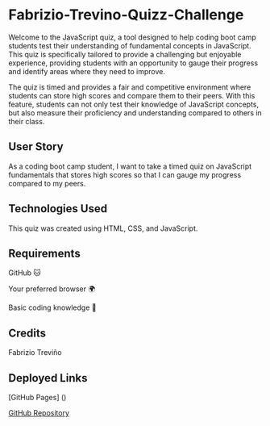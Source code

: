 # Fabrizio-Trevino-Quizz-Challenge

Welcome to the JavaScript quiz, a tool designed to help coding boot camp students test their understanding of fundamental concepts in JavaScript. This quiz is specifically tailored to provide a challenging but enjoyable experience, providing students with an opportunity to gauge their progress and identify areas where they need to improve.

The quiz is timed and provides a fair and competitive environment where students can store high scores and compare them to their peers. With this feature, students can not only test their knowledge of JavaScript concepts, but also measure their proficiency and understanding compared to others in their class.

## User Story

As a coding boot camp student, I want to take a timed quiz on JavaScript fundamentals that stores high scores so that I can gauge my progress compared to my peers.

## Technologies Used

This quiz was created using HTML, CSS, and JavaScript.

## Requirements

GitHub 🐱

Your preferred browser 🌍

Basic coding knowledge 📖

## Credits

Fabrizio Treviño

## Deployed Links

[GitHub Pages] ()

[GitHub Repository](https://github.com/Fabri-Tech/Fabrizio-Trevino-Quiz-Challenge)
